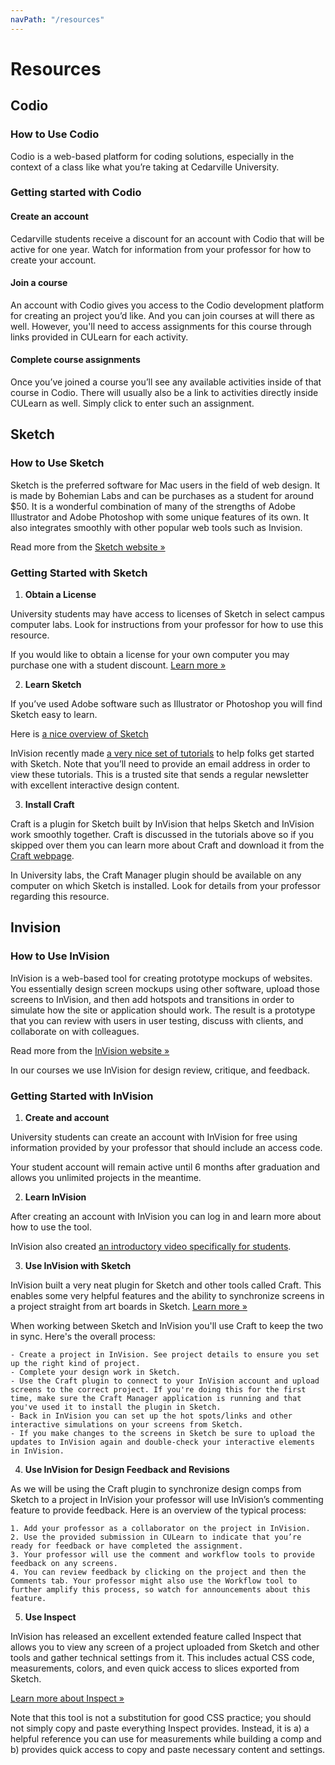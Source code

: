 ```yaml
---
navPath: "/resources"
---
```


# Resources

## Codio

### How to Use Codio

Codio is a web-based platform for coding solutions, especially in the context of a class like what you’re taking at Cedarville University.

### Getting started with Codio

#### Create an account

Cedarville students receive a discount for an account with Codio that will be active for one year. Watch for information from your professor for how to create your account.

#### Join a course

An account with Codio gives you access to the Codio development platform for creating an project you’d like. And you can join courses at will there as well. However, you'll need to access assignments for this course through links provided in CULearn for each activity.

#### Complete course assignments

Once you’ve joined a course you’ll see any available activities inside of that course in Codio. There will usually also be a link to activities directly inside CULearn as well. Simply click to enter such an assignment.

## Sketch

### How to Use Sketch

Sketch is the preferred software for Mac users in the field of web design. It is made by Bohemian Labs and can be purchases as a student for around $50. It is a wonderful combination of many of the strengths of Adobe Illustrator and Adobe Photoshop with some unique features of its own. It also integrates smoothly with other popular web tools such as Invision.

Read more from the [Sketch website »](https://sketchapp.com/)

### Getting Started with Sketch

1. **Obtain a License**

  University students may have access to licenses of Sketch in select campus computer labs. Look for instructions from your professor for how to use this resource.

  If you would like to obtain a license for your own computer you may purchase one with a student discount. [Learn more »](https://www.sketch.com/store/edu/)

2. **Learn Sketch**

  If you’ve used Adobe software such as Illustrator or Photoshop you will find Sketch easy to learn.

  Here is [a nice overview of Sketch](https://youtu.be/qywB0JHQeC4)

  InVision recently made [a very nice set of tutorials](http://switchtosketchapp.com/) to help folks get started with Sketch. Note that you’ll need to provide an email address in order to view these tutorials. This is a trusted site that sends a regular newsletter with excellent interactive design content.

3. **Install Craft**

  Craft is a plugin for Sketch built by InVision that helps Sketch and InVision work smoothly together. Craft is discussed in the tutorials above so if you skipped over them you can learn more about Craft and download it from the [Craft webpage](https://www.invisionapp.com/craft).

  In University labs, the Craft Manager plugin should be available on any computer on which Sketch is installed. Look for details from your professor regarding this resource.


## Invision

### How to Use InVision

InVision is a web-based tool for creating prototype mockups of websites. You essentially design screen mockups using other software, upload those screens to InVision, and then add hotspots and transitions in order to simulate how the site or application should work. The result is a prototype that you can review with users in user testing, discuss with clients, and collaborate on with colleagues.

Read more from the [InVision website »](https://www.invisionapp.com/)

In our courses we use InVision for design review, critique, and feedback.

### Getting Started with InVision

1. **Create and account**

  University students can create an account with InVision for free using information provided by your professor that should include an access code.

  Your student account will remain active until 6 months after graduation and allows you unlimited projects in the meantime.

2. **Learn InVision**

  After creating an account with InVision you can log in and learn more about how to use the tool.

  InVision also created [an introductory video specifically for students](https://invisionapp.wistia.com/medias/5daefdvykt).

3. **Use InVision with Sketch**

  InVision built a very neat plugin for Sketch and other tools called Craft. This enables some very helpful features and the ability to synchronize screens in a project straight from art boards in Sketch. [Learn more »](https://www.invisionapp.com/craft)

  When working between Sketch and InVision you'll use Craft to keep the two in sync. Here's the overall process:

    - Create a project in InVision. See project details to ensure you set up the right kind of project.
    - Complete your design work in Sketch.
    - Use the Craft plugin to connect to your InVision account and upload screens to the correct project. If you're doing this for the first time, make sure the Craft Manager application is running and that you've used it to install the plugin in Sketch.
    - Back in InVision you can set up the hot spots/links and other interactive simulations on your screens from Sketch.
    - If you make changes to the screens in Sketch be sure to upload the updates to InVision again and double-check your interactive elements in InVision. 

4. **Use InVision for Design Feedback and Revisions**

  As we will be using the Craft plugin to synchronize design comps from Sketch to a project in InVision your professor will use InVision’s commenting feature to provide feedback. Here is an overview of the typical process:

    1. Add your professor as a collaborator on the project in InVision.
    2. Use the provided submission in CULearn to indicate that you’re ready for feedback or have completed the assignment.
    3. Your professor will use the comment and workflow tools to provide feedback on any screens.
    4. You can review feedback by clicking on the project and then the Comments tab. Your professor might also use the Workflow tool to further amplify this process, so watch for announcements about this feature.

5. **Use Inspect**

  InVision has released an excellent extended feature called Inspect that allows you to view any screen of a project uploaded from Sketch and other tools and gather technical settings from it. This includes actual CSS code, measurements, colors, and even quick access to slices exported from Sketch.

  [Learn more about Inspect »](https://support.invisionapp.com/hc/en-us/articles/207950906-Introduction-to-Inspect)

  Note that this tool is not a substitution for good CSS practice; you should not simply copy and paste everything Inspect provides. Instead, it is a) a helpful reference you can use for measurements while building a comp and b) provides quick access to copy and paste necessary content and settings.
